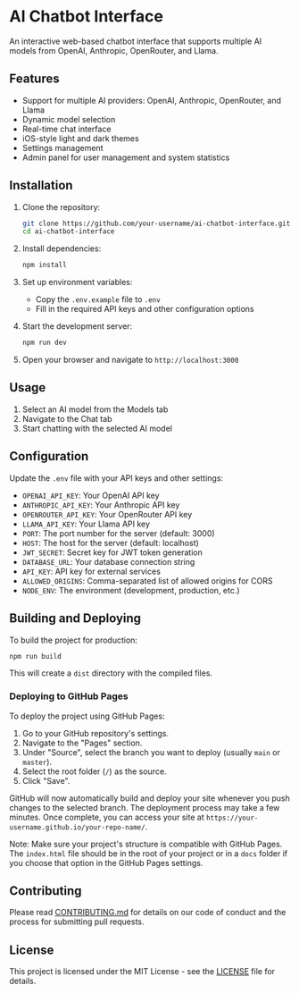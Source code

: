 # AI Chatbot Interface

An interactive web-based chatbot interface that supports multiple AI models from OpenAI, Anthropic, OpenRouter, and Llama.

## Features

- Support for multiple AI providers: OpenAI, Anthropic, OpenRouter, and Llama
- Dynamic model selection
- Real-time chat interface
- iOS-style light and dark themes
- Settings management
- Admin panel for user management and system statistics

## Installation

1. Clone the repository:

   ```bash
   git clone https://github.com/your-username/ai-chatbot-interface.git
   cd ai-chatbot-interface
   ```

2. Install dependencies:

   ```bash
   npm install
   ```

3. Set up environment variables:

   - Copy the `.env.example` file to `.env`
   - Fill in the required API keys and other configuration options

4. Start the development server:

   ```bash
   npm run dev
   ```

5. Open your browser and navigate to `http://localhost:3000`

## Usage

1. Select an AI model from the Models tab
2. Navigate to the Chat tab
3. Start chatting with the selected AI model

## Configuration

Update the `.env` file with your API keys and other settings:

- `OPENAI_API_KEY`: Your OpenAI API key
- `ANTHROPIC_API_KEY`: Your Anthropic API key
- `OPENROUTER_API_KEY`: Your OpenRouter API key
- `LLAMA_API_KEY`: Your Llama API key
- `PORT`: The port number for the server (default: 3000)
- `HOST`: The host for the server (default: localhost)
- `JWT_SECRET`: Secret key for JWT token generation
- `DATABASE_URL`: Your database connection string
- `API_KEY`: API key for external services
- `ALLOWED_ORIGINS`: Comma-separated list of allowed origins for CORS
- `NODE_ENV`: The environment (development, production, etc.)

## Building and Deploying

To build the project for production:

```bash
npm run build
```

This will create a `dist` directory with the compiled files.

### Deploying to GitHub Pages

To deploy the project using GitHub Pages:

1. Go to your GitHub repository's settings.
2. Navigate to the "Pages" section.
3. Under "Source", select the branch you want to deploy (usually `main` or `master`).
4. Select the root folder (`/`) as the source.
5. Click "Save".

GitHub will now automatically build and deploy your site whenever you push changes to the selected branch. The deployment process may take a few minutes. Once complete, you can access your site at `https://your-username.github.io/your-repo-name/`.

Note: Make sure your project's structure is compatible with GitHub Pages. The `index.html` file should be in the root of your project or in a `docs` folder if you choose that option in the GitHub Pages settings.

## Contributing

Please read [CONTRIBUTING.md](CONTRIBUTING.md) for details on our code of conduct and the process for submitting pull requests.

## License

This project is licensed under the MIT License - see the [LICENSE](LICENSE) file for details.
